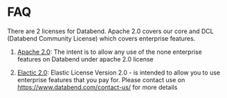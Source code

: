 # FAQ

There are 2 licenses for Databend. Apache 2.0 covers our core and DCL (Databend Community License)
which covers enterprise features.

1. [Apache 2.0](apache.md): The intent is to allow any use of the none enterprise features on Databend under apache 2.0 license

2. [Elactic 2.0](elastic_v2.md): Elastic License Version 2.0 - is intended to allow you to use enterprise features
   that you pay for. Please contact use on https://www.databend.com/contact-us/ for more details